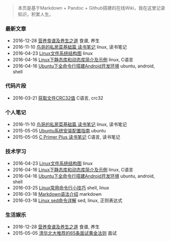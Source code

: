 <!---title:Wiki-->
<!---tags:wiki-->
<!---author:Neal-->
<!---date:2017-06-29-->

> 本页是基于Markdown + Pandoc + Github搭建的在线Wiki，我在这里记录知识，积累人生。

### 最新文章
* 2016-12-28 [营养食谱及养生之道](wiki/12.html) 食谱, 养生
* 2016-11-10 [鸟哥的私房菜基础篇 读书笔记](wiki/11.html) linux, 读书笔记
* 2016-04-23 [Linux文件系统结构图](wiki/10.html) linux
* 2016-04-16 [Linux下静态库和动态库简介及示例](wiki/9.html) linux, C语言
* 2016-04-16 [Ubuntu下全命令行搭建Android开发环境](wiki/8.html) ubuntu, android, shell

### 代码片段
* 2016-03-21 [获取文件CRC32值](wiki/6.html) C语言, crc32

### 个人笔记
* 2016-11-10 [鸟哥的私房菜基础篇 读书笔记](wiki/11.html) linux, 读书笔记
* 2015-05-05 [Ubuntu系统安装配置指南](wiki/2.html) ubuntu
* 2015-05-05 [C Primer Plus 读书笔记](wiki/1.html) C语言, 读书笔记

### 技术学习
* 2016-04-23 [Linux文件系统结构图](wiki/10.html) linux
* 2016-04-16 [Linux下静态库和动态库简介及示例](wiki/9.html) linux, C语言
* 2016-04-16 [Ubuntu下全命令行搭建Android开发环境](wiki/8.html) ubuntu, android, shell
* 2016-03-25 [Linux常用命令行小技巧](wiki/7.html) shell, linux
* 2016-03-18 [Markdown语法介绍](wiki/5.html) markdown
* 2016-03-18 [Linux sed命令详解](wiki/4.html) sed, linux, 正则表达式

### 生活娱乐
* 2016-12-28 [营养食谱及养生之道](wiki/12.html) 食谱, 养生
* 2015-05-05 [清华北大推荐的65条面试黄金法则](wiki/3.html) 面试
